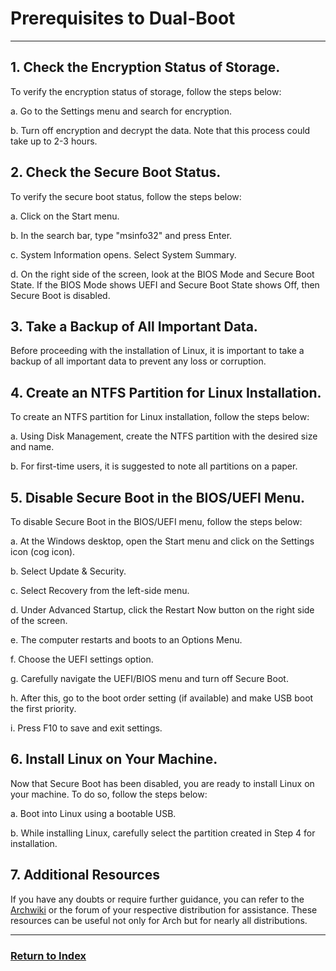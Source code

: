 # Prerequisites to Dual-Boot
---

## 1.  Check the Encryption Status of Storage.
	
To verify the encryption status of storage, follow the steps below:

a. Go to the Settings menu and search for encryption.

b. Turn off encryption and decrypt the data. Note that this process could take up to 2-3 hours.
    
## 2.  Check the Secure Boot Status.

To verify the secure boot status, follow the steps below:

a. Click on the Start menu.

b. In the search bar, type "msinfo32" and press Enter.

c. System Information opens. Select System Summary.

d. On the right side of the screen, look at the BIOS Mode and Secure Boot State. If the BIOS Mode shows UEFI and Secure Boot State shows Off, then Secure Boot is disabled.
    
## 3.  Take a Backup of All Important Data.

Before proceeding with the installation of Linux, it is important to take a backup of all important data to prevent any loss or corruption.
    
## 4.  Create an NTFS Partition for Linux Installation.

To create an NTFS partition for Linux installation, follow the steps below:

a. Using Disk Management, create the NTFS partition with the desired size and name.

b. For first-time users, it is suggested to note all partitions on a paper.

## 5.  Disable Secure Boot in the BIOS/UEFI Menu.

To disable Secure Boot in the BIOS/UEFI menu, follow the steps below:

a. At the Windows desktop, open the Start menu and click on the Settings icon (cog icon).

b. Select Update & Security.

c. Select Recovery from the left-side menu.

d. Under Advanced Startup, click the Restart Now button on the right side of the screen.

e. The computer restarts and boots to an Options Menu.

f. Choose the UEFI settings option.

g. Carefully navigate the UEFI/BIOS menu and turn off Secure Boot.

h. After this, go to the boot order setting (if available) and make USB boot the first priority.

i. Press F10 to save and exit settings.
    
## 6.  Install Linux on Your Machine.

Now that Secure Boot has been disabled, you are ready to install Linux on your machine. To do so, follow the steps below:

a. Boot into Linux using a bootable USB.

b. While installing Linux, carefully select the partition created in Step 4 for installation.

## 7.  Additional Resources
    
If you have any doubts or require further guidance, you can refer to the [Archwiki]([https://wiki.archlinux.org/](https://wiki.archlinux.org/)) or the forum of your respective distribution for assistance. 
These resources can be useful not only for Arch but for nearly all distributions.
    
---
### [Return to Index](../)